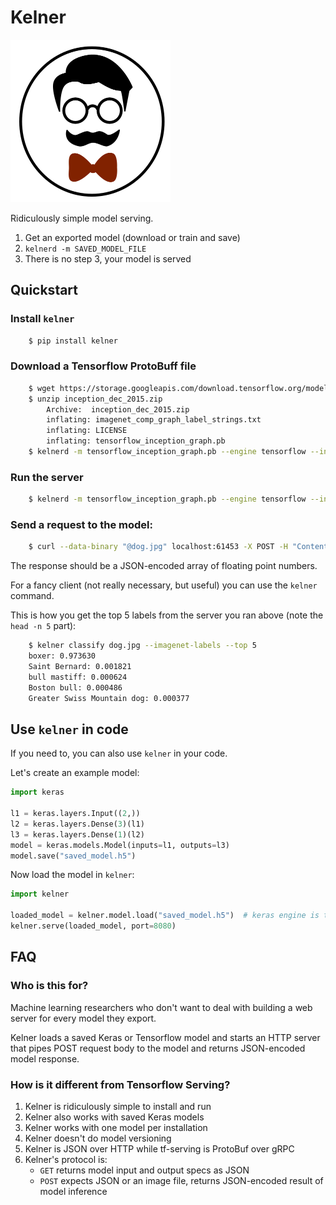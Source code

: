 # Kelner

<img src="_docs/kelner.png" width="256px" height="260px" alt="Kelner logo">

Ridiculously simple model serving.

1. Get an exported model (download or train and save)
2. `kelnerd -m SAVED_MODEL_FILE`
3. There is no step 3, your model is served


## Quickstart

### Install `kelner`

```bash
    $ pip install kelner
```

### Download a Tensorflow ProtoBuff file

```bash
    $ wget https://storage.googleapis.com/download.tensorflow.org/models/inception_dec_2015.zip
    $ unzip inception_dec_2015.zip
        Archive:  inception_dec_2015.zip
        inflating: imagenet_comp_graph_label_strings.txt
        inflating: LICENSE
        inflating: tensorflow_inception_graph.pb
    $ kelnerd -m tensorflow_inception_graph.pb --engine tensorflow --input-node ExpandDims --output-node softmax
```

### Run the server

```bash
    $ kelnerd -m tensorflow_inception_graph.pb --engine tensorflow --input-node ExpandDims --output-node softmax
```

### Send a request to the model:

```bash
    $ curl --data-binary "@dog.jpg" localhost:61453 -X POST -H "Content-Type: image/jpeg"
```

The response should be a JSON-encoded array of floating point numbers.

For a fancy client (not really necessary, but useful) you can use the `kelner` command.

This is how you get the top 5 labels from the server you ran above (note the `head -n 5` part):

```bash
    $ kelner classify dog.jpg --imagenet-labels --top 5
    boxer: 0.973630
    Saint Bernard: 0.001821
    bull mastiff: 0.000624
    Boston bull: 0.000486
    Greater Swiss Mountain dog: 0.000377
```

## Use `kelner` in code

If you need to, you can also use `kelner` in your code.

Let's create an example model:

```python
import keras

l1 = keras.layers.Input((2,))
l2 = keras.layers.Dense(3)(l1)
l3 = keras.layers.Dense(1)(l2)
model = keras.models.Model(inputs=l1, outputs=l3)
model.save("saved_model.h5")
```

Now load the model in `kelner`:

```python
import kelner

loaded_model = kelner.model.load("saved_model.h5")  # keras engine is the default
kelner.serve(loaded_model, port=8080)
```

## FAQ

### Who is this for?

Machine learning researchers who don't want to deal with building a web server for every model they export.

Kelner loads a saved Keras or Tensorflow model and starts an HTTP server that pipes POST request body to the model and returns JSON-encoded model response.

###  How is it different from Tensorflow Serving?

1. Kelner is ridiculously simple to install and run
2. Kelner also works with saved Keras models
3. Kelner works with one model per installation
4. Kelner doesn't do model versioning
5. Kelner is JSON over HTTP while tf-serving is ProtoBuf over gRPC
5. Kelner's protocol is:
    * `GET` returns model input and output specs as JSON
    * `POST` expects JSON or an image file, returns JSON-encoded result of model inference
